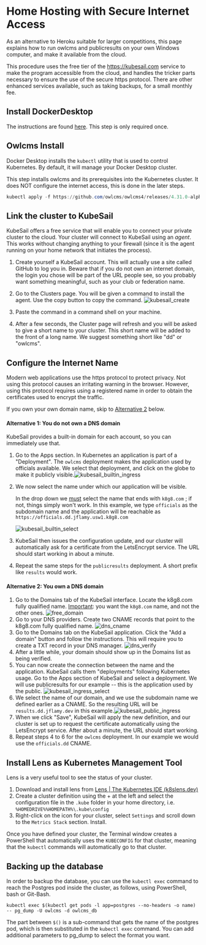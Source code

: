 

# Home Hosting with Secure Internet Access

As an alternative to Heroku suitable for larger competitions, this page explains how to run owlcms and publicresults on your own Windows computer, and make it available from the cloud.

This procedure uses the free tier of the https://kubesail.com service to make the program accessible from the cloud, and handles the tricker parts necessary to ensure the use of the secure https protocol.  There are other enhanced services available, such as taking backups, for a small monthly fee.

## Install DockerDesktop

The instructions are found [here](https://docs.docker.com/docker-for-windows/install-windows-home/). This step is only required once.

## Owlcms Install

Docker Desktop installs the `kubectl` utility that is used to control Kubernetes.  By default, it will manage your Docker Desktop cluster.

This step installs owlcms and its prerequisites into the Kubernetes cluster.  It does NOT configure the internet access, this is done in the later steps.

```powershell
kubectl apply -f https://github.com/owlcms/owlcms4/releases/4.31.0-alpha02/download/dd_setup.yaml
```

## Link the cluster to KubeSail

KubeSail offers a free service that will enable you to connect your private cluster to the cloud.  Your cluster will connect to KubeSail using an *agent*.  This works without changing anything to your firewall (since it is the agent running on your home network that initiates the process).

1. Create yourself a KubeSail account.  This will actually use a site called GitHub to log you in.  Beware that if you do not own an internet domain, the login you chose will be part of the URL people see, so you probably want something meaningful, such as your club or federation name.
2. Go to the Clusters page.  You will be given a command to install the agent.  Use the copy button to copy the command.
   ![kubesail_create](img/K3S/kubesail_create.png)

3. Paste the command in a command shell on your machine.
4. After a few seconds, the Cluster page will refresh and you will be asked to give a short name to your cluster.  This short name will be added to the front of a long name.  We suggest something short like "dd" or "owlcms".

## Configure the Internet Name

Modern web applications use the https protocol to protect privacy.  Not using this protocol causes an irritating warning in the browser.  However, using this protocol requires using a registered name in order to obtain the certificates used to encrypt the traffic.

If you own your own domain name, skip to [Alternative 2](#Alternative-2:-You-own-a-DNS-domain) below.

#### Alternative 1: You do not own a DNS domain

KubeSail provides a built-in domain for each account, so you can immediately use that.

1. Go to the Apps section.  In Kubernetes an application is part of a "Deployment".  The `owlcms` deployment makes the application used by officials available.  We select that deployment, and click on the globe to make it publicly visible.![kubesail_builtin_ingress](img/K3S/kubesail_builtin_ingress.png)

2. We now select the name under which our application will be visible.

   In the drop down we <u>must</u> select the name that ends with `k8g8.com` ; if not, things simply won't work.  In this example, we type `officials` as the subdomain name and the application will be reachable as `https://officials.dd.jflamy.usw1.k8g8.com`

   ![kubesail_builtin_select](img/K3S/kubesail_builtin_select.png)

3. KubeSail then issues the configuration update, and our cluster will automatically ask for a certificate from the LetsEncrypt service.  The URL should start working in about a minute.

4. Repeat the same steps for the `publicresults` deployment.  A short prefix like `results` would work.

   

#### Alternative 2: You own a DNS domain

1. Go to the Domains tab of the KubeSail interface.  Locate the k8g8.com fully qualified name. <u>Important</u>: you want the `k8g8.com` name, and not the other ones.
   ![free_domain](img/K3S/free_domain.png)
2. Go to your DNS providers.  Create two CNAME records that point to the k8g8.com fully qualified name.
   ![dns_cname](img/K3S/dns_cname.png)
3. Go to the Domains tab on the KubeSail application.  Click the "Add a domain" button and follow the instructions.  This will require you to create a TXT record in your DNS manager.
   ![dns_verify](img/K3S/dns_verify.png)
4. After a little while, your domain should show up in the  Domains list as being verified.
5. You can now create the connection between the name and the application. KubeSail calls them "deployments" following Kubernetes usage.  Go to the Apps section of KubeSail and select a deployment. We will use publicresults for our example -- this is the application used by the public.
   ![kubesail_ingress_select](img/K3S/kubesail_ingress_select.png)
6. We select the name of our domain, and we use the subdomain name we defined earlier as a CNAME.  So the resulting URL will be `results.dd.jflamy.dev` in this example.![kubesail_public_ingress](img/K3S/kubesail_public_ingress.png)
7. When we click "Save", KubeSail will apply the new definition, and our cluster is set up to request the certificate automatically using the LetsEncrypt service.  After about a minute, the URL should start working.
8. Repeat steps 4 to 6 for the `owlcms` deployment. In our example we would use the `officials.dd` CNAME.

## Install Lens as Kubernetes Management Tool

Lens is a very useful tool to see the status of your cluster.

1. Download and install lens from [Lens | The Kubernetes IDE (k8slens.dev)](https://k8slens.dev/)
2. Create a cluster definition using the + at the left and select the configuration file in the `.kube` folder in your home directory, i.e.  `%HOMEDRIVE%%HOMEPATH%\.kube\config` 
3. Right-click on the icon for your cluster, select `Settings` and scroll down to the `Metrics Stack` section.  Install.

Once you have defined your cluster, the Terminal window creates a PowerShell that automatically uses the `KUBECONFIG` for that cluster, meaning that the `kubectl` commands will automatically go to that cluster.

## Backing up the database

In order to backup the database, you can use the `kubectl exec` command to reach the Postgres pod inside the cluster, as follows, using PowerShell, bash or Git-Bash.

```
kubectl exec $(kubectl get pods -l app=postgres --no-headers -o name) -- pg_dump -U owlcms -d owlcms_db
```

The part between `$()` is a sub-command that gets the name of the postgres pod, which is then substituted in the `kubectl exec` command.   You can add additional parameters to pg_dump to select the format you want.

